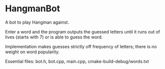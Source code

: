 # HangmanBot
A bot to play Hangman against.

Enter a word and the program outputs the guessed letters until it runs out of lives (starts with 7)
or is able to guess the word. 

Implementation makes guesses strictly off frequency of letters; there is no weight on word popularity. 

Essential files: bot.h, bot.cpp, main.cpp, cmake-build-debug/words.txt
